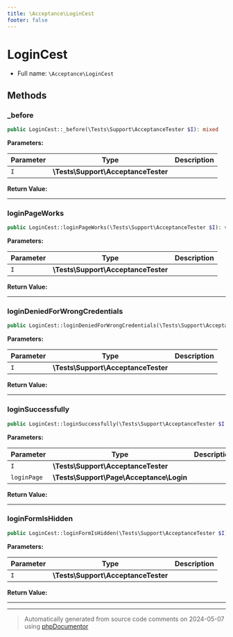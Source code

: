 ```yaml
---
title: \Acceptance\LoginCest
footer: false
---
```


# LoginCest





* Full name: `\Acceptance\LoginCest`



## Methods

### _before



```php
public LoginCest::_before(\Tests\Support\AcceptanceTester $I): mixed
```








**Parameters:**

| Parameter | Type | Description |
|-----------|------|-------------|
| `I` | **\Tests\Support\AcceptanceTester** |  |


**Return Value:**





---
### loginPageWorks



```php
public LoginCest::loginPageWorks(\Tests\Support\AcceptanceTester $I): void
```








**Parameters:**

| Parameter | Type | Description |
|-----------|------|-------------|
| `I` | **\Tests\Support\AcceptanceTester** |  |


**Return Value:**





---
### loginDeniedForWrongCredentials



```php
public LoginCest::loginDeniedForWrongCredentials(\Tests\Support\AcceptanceTester $I): void
```








**Parameters:**

| Parameter | Type | Description |
|-----------|------|-------------|
| `I` | **\Tests\Support\AcceptanceTester** |  |


**Return Value:**





---
### loginSuccessfully



```php
public LoginCest::loginSuccessfully(\Tests\Support\AcceptanceTester $I, \Tests\Support\Page\Acceptance\Login $loginPage): void
```








**Parameters:**

| Parameter | Type | Description |
|-----------|------|-------------|
| `I` | **\Tests\Support\AcceptanceTester** |  |
| `loginPage` | **\Tests\Support\Page\Acceptance\Login** |  |


**Return Value:**





---
### loginFormIsHidden



```php
public LoginCest::loginFormIsHidden(\Tests\Support\AcceptanceTester $I): void
```








**Parameters:**

| Parameter | Type | Description |
|-----------|------|-------------|
| `I` | **\Tests\Support\AcceptanceTester** |  |


**Return Value:**





---


---
> Automatically generated from source code comments on 2024-05-07 using [phpDocumentor](http://www.phpdoc.org/)
